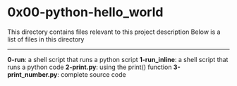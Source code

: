 # 0x00-python-hello_world

This directory contains files relevant to this project description
Below is a list of files in this directory

---

**0-run**: a shell script that runs a python script
**1-run_inline**: a shell script that runs a python code
**2-print.py**: using the print() function
**3-print_number.py**: complete source code
